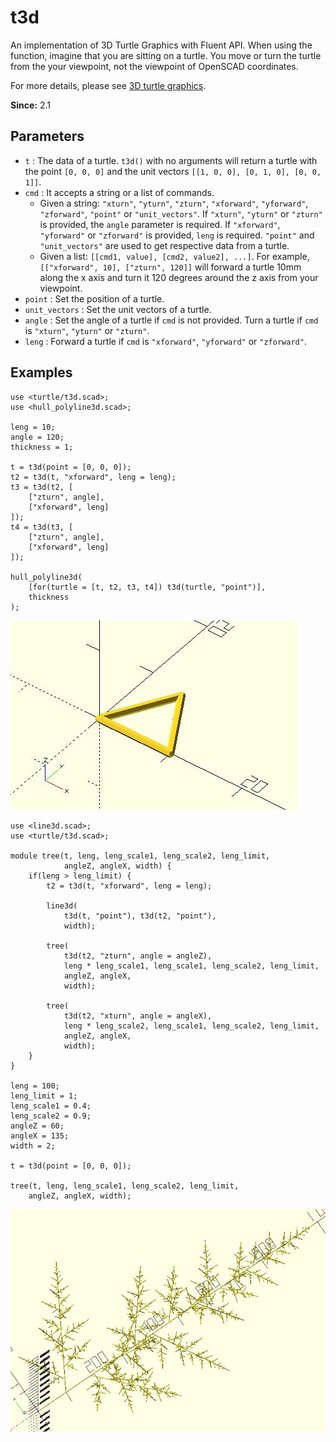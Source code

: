 # t3d

An implementation of 3D Turtle Graphics with Fluent API. When using the function, imagine that you are sitting on a turtle. You move or turn the turtle from the your viewpoint, not the viewpoint of OpenSCAD coordinates. 

For more details, please see [3D turtle graphics](https://openhome.cc/eGossip/OpenSCAD/3DTurtleGraphics.html). 

**Since:** 2.1

## Parameters

- `t` : The data of a turtle. `t3d()` with no arguments will return a turtle with the point `[0, 0, 0]` and the unit vectors `[[1, 0, 0], [0, 1, 0], [0, 0, 1]]`.
- `cmd` : It accepts a string or a list of commands. 
    - Given a string: `"xturn"`, `"yturn"`, `"zturn"`, `"xforward"`, `"yforward"`, `"zforward"`, `"point"` or `"unit_vectors"`. If `"xturn"`, `"yturn"` or `"zturn"` is provided, the `angle` parameter is required. If `"xforward"`, `"yforward"` or `"zforward"` is provided, `leng` is required. `"point"` and `"unit_vectors"` are used to get respective data from a turtle.
    - Given a list: `[[cmd1, value], [cmd2, value2], ...]`. For example, `[["xforward", 10], ["zturn", 120]]` will forward a turtle 10mm along the x axis and turn it 120 degrees around the z axis from your viewpoint. 
- `point` : Set the position of a turtle.
- `unit_vectors` : Set the unit vectors of a turtle.
- `angle` : Set the angle of a turtle if `cmd` is not provided. Turn a turtle if `cmd` is `"xturn"`, `"yturn"` or `"zturn"`. 
- `leng` : Forward a turtle if `cmd` is `"xforward"`, `"yforward"` or `"zforward"`.

## Examples
	    
	use <turtle/t3d.scad>;
	use <hull_polyline3d.scad>;
	
	leng = 10;
	angle = 120;
	thickness = 1;
	
	t = t3d(point = [0, 0, 0]);
	t2 = t3d(t, "xforward", leng = leng);
    t3 = t3d(t2, [
        ["zturn", angle],
        ["xforward", leng]
    ]);
    t4 = t3d(t3, [
        ["zturn", angle],
        ["xforward", leng]
    ]);   
    
	hull_polyline3d(
        [for(turtle = [t, t2, t3, t4]) t3d(turtle, "point")],
	    thickness
	);

![t3d](images/lib2-t3d-1.JPG)
	
	use <line3d.scad>;
	use <turtle/t3d.scad>;

	module tree(t, leng, leng_scale1, leng_scale2, leng_limit, 
				angleZ, angleX, width) {
		if(leng > leng_limit) {
			t2 = t3d(t, "xforward", leng = leng);

			line3d(
				t3d(t, "point"), t3d(t2, "point"), 
				width);

			tree(
				t3d(t2, "zturn", angle = angleZ),
				leng * leng_scale1, leng_scale1, leng_scale2, leng_limit, 
				angleZ, angleX, 
				width);

			tree(
				t3d(t2, "xturn", angle = angleX), 
				leng * leng_scale2, leng_scale1, leng_scale2, leng_limit, 
				angleZ, angleX, 
				width);
		}    
	}

	leng = 100;
	leng_limit = 1;
	leng_scale1 = 0.4;
	leng_scale2 = 0.9;
	angleZ = 60;
	angleX = 135;
	width = 2;

	t = t3d(point = [0, 0, 0]);

	tree(t, leng, leng_scale1, leng_scale2, leng_limit, 
		angleZ, angleX, width);

![t2d](images/lib2-t3d-2.JPG)
